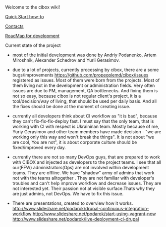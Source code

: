 Welcome to the cibox wiki!

[Quick Start how-to](https://github.com/propeoplemd/cibox/wiki/QUICKSTART)

[Contacts](https://github.com/propeoplemd/cibox/blob/master/CONTACTS.md)

[RoadMap for development](https://github.com/propeoplemd/cibox/wiki/RoadMap)

Current state of the project
- most of the initial development was done by Andriy Podanenko, Artem Miroshnik, Alexander Schedrov and Yurii Gerasimov.

- due to a lot of projects, currently processing by cibox, there are a some bugs/improvements https://github.com/propeoplemd/cibox/issues registered as issues. Most of them were born from the projects. Most of them living not in the development or administration fields. Very often issues are due to PM, management, QA bottlenecks. And fixing them is not so easy, because cibox is not regular client's project, it is a tool/decision/way of living, that should be used per daily basis. And all the fixes should be done at the moment of creating issue.

- currently all developers think about CI workflow as "it is bad", because they can't fix-fix-fix-deploy fast. I must say that the only team, that is working with CI with respect is Ukraininan team. Mostly because of me, Yuriy Gerasimov and other team members have made decision - "we are working only this way and won't break the things". It is not about "we are cool, You are not", it is about corporate culture should be fixed/improved every day.

- currently there are not so many DevOps guys, that are prepared to work with CIBOX and injected as developers to the project teams. I see that all our(FFW) administrators(Ops) are not involved within development teams. They are offline. We have "shadow" army of admins that work not with the teams alltogether . They are not familiar with developer's troubles and can't help improve workflow and decrease issues. They are not interested yet. Their passion not at visible surface.Thats why they are just admins, not DevOps. We have to fix this issue.

- There are presentations, created to overview how it works. 
http://www.slideshare.net/podarok/drupal-continuous-integration-workflow
http://www.slideshare.net/podarok/start-using-vagrant-now
http://www.slideshare.net/podarok/live-deployment-ci-drupal
